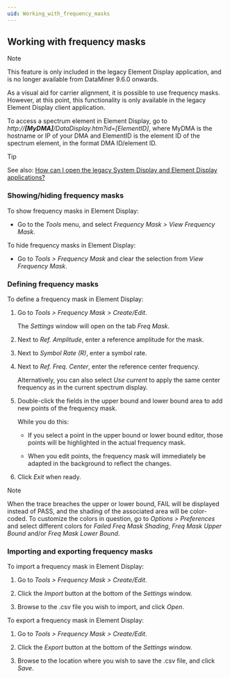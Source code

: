 ```yaml
---
uid: Working_with_frequency_masks
---
```


## Working with frequency masks

> [!NOTE]
> This feature is only included in the legacy Element Display application, and is no longer available from DataMiner 9.6.0 onwards.

As a visual aid for carrier alignment, it is possible to use frequency masks. However, at this point, this functionality is only available in the legacy Element Display client application.

To access a spectrum element in Element Display, go to *http://**\[MyDMA\]**/DataDisplay.htm?id=\[ElementID\]*, where MyDMA is the hostname or IP of your DMA and ElementID is the element ID of the spectrum element, in the format DMA ID/element ID.

> [!TIP]
> See also:
> [How can I open the legacy System Display and Element Display applications?](xref:DataMiner_client_applications#how-can-i-open-the-legacy-system-display-and-element-display-applications)

### Showing/hiding frequency masks

To show frequency masks in Element Display:

- Go to the *Tools* menu, and select *Frequency Mask \> View Frequency Mask*.

To hide frequency masks in Element Display:

- Go to *Tools \> Frequency Mask* and clear the selection from *View Frequency Mask*.

### Defining frequency masks

To define a frequency mask in Element Display:

1. Go to *Tools \> Frequency Mask \> Create/Edit*.

    The *Settings* window will open on the tab *Freq Mask*.

2. Next to *Ref. Amplitude*, enter a reference amplitude for the mask.

3. Next to *Symbol Rate (R)*, enter a symbol rate.

4. Next to *Ref. Freq. Center*, enter the reference center frequency.

    Alternatively, you can also select *Use current* to apply the same center frequency as in the current spectrum display.

5. Double-click the fields in the upper bound and lower bound area to add new points of the frequency mask.

    While you do this:

    - If you select a point in the upper bound or lower bound editor, those points will be highlighted in the actual frequency mask.

    - When you edit points, the frequency mask will immediately be adapted in the background to reflect the changes.

6. Click *Exit* when ready.

> [!NOTE]
> When the trace breaches the upper or lower bound, FAIL will be displayed instead of PASS, and the shading of the associated area will be color-coded. To customize the colors in question, go to *Options \> Preferences* and select different colors for *Failed Freq Mask Shading*, *Freq Mask Upper Bound* and/or *Freq Mask Lower Bound*.

### Importing and exporting frequency masks

To import a frequency mask in Element Display:

1. Go to *Tools \> Frequency Mask \> Create/Edit*.

2. Click the *Import* button at the bottom of the *Settings* window.

3. Browse to the .csv file you wish to import, and click *Open*.

To export a frequency mask in Element Display:

1. Go to *Tools \> Frequency Mask \> Create/Edit*.

2. Click the *Export* button at the bottom of the *Settings* window.

3. Browse to the location where you wish to save the .csv file, and click *Save*.
